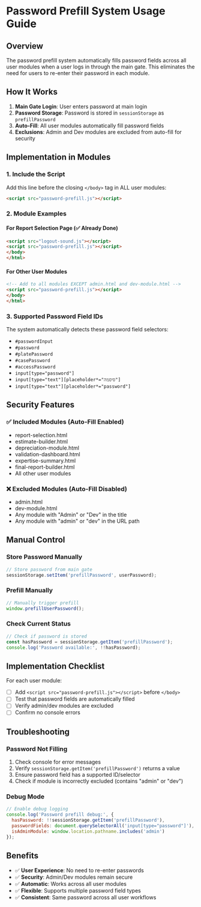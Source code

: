 # Password Prefill System Usage Guide

## Overview
The password prefill system automatically fills password fields across all user modules when a user logs in through the main gate. This eliminates the need for users to re-enter their password in each module.

## How It Works
1. **Main Gate Login**: User enters password at main login
2. **Password Storage**: Password is stored in `sessionStorage` as `prefillPassword`
3. **Auto-Fill**: All user modules automatically fill password fields
4. **Exclusions**: Admin and Dev modules are excluded from auto-fill for security

## Implementation in Modules

### 1. Include the Script
Add this line before the closing `</body>` tag in ALL user modules:

```html
<script src="password-prefill.js"></script>
```

### 2. Module Examples

#### For Report Selection Page (✅ Already Done)
```html
<script src="logout-sound.js"></script>
<script src="password-prefill.js"></script>
</body>
</html>
```

#### For Other User Modules
```html
<!-- Add to all modules EXCEPT admin.html and dev-module.html -->
<script src="password-prefill.js"></script>
</body>
</html>
```

### 3. Supported Password Field IDs
The system automatically detects these password field selectors:
- `#passwordInput`
- `#password`
- `#platePassword`
- `#casePassword`
- `#accessPassword`
- `input[type="password"]`
- `input[type="text"][placeholder*="סיסמה"]`
- `input[type="text"][placeholder*="password"]`

## Security Features

### ✅ Included Modules (Auto-Fill Enabled)
- report-selection.html
- estimate-builder.html
- depreciation-module.html
- validation-dashboard.html
- expertise-summary.html
- final-report-builder.html
- All other user modules

### ❌ Excluded Modules (Auto-Fill Disabled)
- admin.html
- dev-module.html
- Any module with "Admin" or "Dev" in the title
- Any module with "admin" or "dev" in the URL path

## Manual Control

### Store Password Manually
```javascript
// Store password from main gate
sessionStorage.setItem('prefillPassword', userPassword);
```

### Prefill Manually
```javascript
// Manually trigger prefill
window.prefillUserPassword();
```

### Check Current Status
```javascript
// Check if password is stored
const hasPassword = sessionStorage.getItem('prefillPassword');
console.log('Password available:', !!hasPassword);
```

## Implementation Checklist

For each user module:
- [ ] Add `<script src="password-prefill.js"></script>` before `</body>`
- [ ] Test that password fields are automatically filled
- [ ] Verify admin/dev modules are excluded
- [ ] Confirm no console errors

## Troubleshooting

### Password Not Filling
1. Check console for error messages
2. Verify `sessionStorage.getItem('prefillPassword')` returns a value
3. Ensure password field has a supported ID/selector
4. Check if module is incorrectly excluded (contains "admin" or "dev")

### Debug Mode
```javascript
// Enable debug logging
console.log('Password prefill debug:', {
  hasPassword: !!sessionStorage.getItem('prefillPassword'),
  passwordFields: document.querySelectorAll('input[type="password"]'),
  isAdminModule: window.location.pathname.includes('admin')
});
```

## Benefits
- ✅ **User Experience**: No need to re-enter passwords
- ✅ **Security**: Admin/Dev modules remain secure
- ✅ **Automatic**: Works across all user modules
- ✅ **Flexible**: Supports multiple password field types
- ✅ **Consistent**: Same password across all user workflows